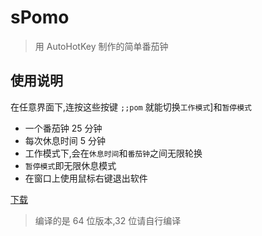 # sPomo

> 用 AutoHotKey 制作的简单番茄钟

## 使用说明

在任意界面下,连按这些按键 `;;pom` 就能切换`工作模式`]和`暂停模式`

- 一个番茄钟 25 分钟
- 每次休息时间 5 分钟
- 工作模式下,会在`休息时间`和`番茄钟`之间无限轮换
- `暂停模式`即无限休息模式
- 在窗口上使用鼠标右键退出软件

[下载](sgds)

> 编译的是 64 位版本,32 位请自行编译
